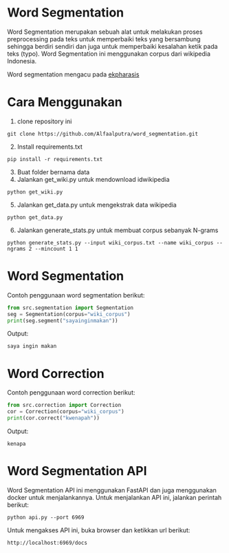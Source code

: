 # Word Segmentation
Word Segmentation merupakan sebuah alat untuk melakukan proses preprocessing pada teks untuk memperbaiki teks yang bersambung sehingga berdiri sendiri dan juga untuk memperbaiki kesalahan ketik pada teks (typo). Word Segmentation ini menggunakan corpus dari wikipedia Indonesia.

Word segmentation mengacu pada [ekpharasis](https://github.com/cbaziotis/ekphrasis)

# Cara Menggunakan
1. clone repository ini
 ```
git clone https://github.com/Alfaalputra/word_segmentation.git
 ```
2. Install requirements.txt
```
pip install -r requirements.txt
```
3. Buat folder bernama data
4. Jalankan get_wiki.py untuk mendownload idwikipedia
```
python get_wiki.py
```
5. Jalankan get_data.py untuk mengekstrak data wikipedia
```
python get_data.py
```
6. Jalankan generate_stats.py untuk membuat corpus sebanyak N-grams
```
python generate_stats.py --input wiki_corpus.txt --name wiki_corpus --ngrams 2 --mincount 1 1
```

# Word Segmentation
Contoh penggunaan word segmentation berikut:
```python
from src.segmentation import Segmentation
seg = Segmentation(corpus="wiki_corpus") 
print(seg.segment("sayainginmakan"))
```
Output:
```
saya ingin makan
```
# Word Correction
Contoh penggunaan word correction berikut:
```python
from src.correction import Correction
cor = Correction(corpus="wiki_corpus")
print(cor.correct("kwenapah"))
```
Output:
```
kenapa
```

# Word Segmentation API
Word Segmentation API ini menggunakan FastAPI dan juga menggunakan docker untuk menjalankannya. Untuk menjalankan API ini, jalankan perintah berikut:
```
python api.py --port 6969
```
Untuk mengakses API ini, buka browser dan ketikkan url berikut:
```
http://localhost:6969/docs
```